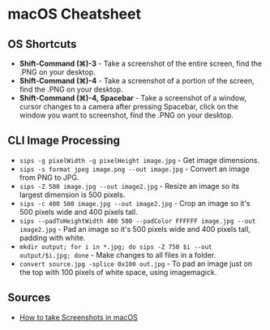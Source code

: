 # macOS Cheatsheet

## OS Shortcuts

* **Shift-Command (⌘)-3** - Take a screenshot of the entire screen, find the .PNG on your desktop.
* **Shift-Command (⌘)-4** - Take a screenshot of a portion of the screen, find the .PNG on your desktop.
* **Shift-Command (⌘)-4, Spacebar** - Take a screenshot of a window, cursor changes to a camera after pressing Spacebar, click on the window you want to screenshot, find the .PNG on your desktop.

## CLI Image Processing

* `sips -g pixelWidth -g pixelHeight image.jpg` - Get image dimensions.
* `sips -s format jpeg image.png --out image.jpg` - Convert an image from PNG to JPG.
* `sips -Z 500 image.jpg --out image2.jpg` - Resize an image so its largest dimension is 500 pixels.
* `sips -c 400 500 image.jpg --out image2.jpg` - Crop an image so it's 500 pixels wide and 400 pixels tall.
* `sips --padToHeightWidth 400 500 --padColor FFFFFF image.jpg --out image2.jpg` - Pad an image so it's 500 pixels wide and 400 pixels tall, padding with white.
* `mkdir output; for i in *.jpg; do sips -Z 750 $i --out output/$i.jpg; done` - Make changes to all files in a folder.
* `convert source.jpg -splice 0x100 out.jpg` - To pad an image just on the top with 100 pixels of white space, using imagemagick.

## Sources

* [How to take Screenshots in macOS](https://support.apple.com/en-us/HT201361)
